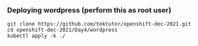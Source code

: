 ### Deploying wordpress (perform this as root user)
```
git clone https://github.com/tektutor/openshift-dec-2021.git
cd openshift-dec-2021/Day4/wordpress
kubectl apply -k ./
```
